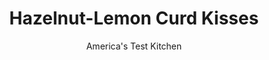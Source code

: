 ---
layout: ../../layouts/MarkdownPostLayout.astro
title: Hazelnut-Lemon Curd Kisses
author: America's Test Kitchen
pubDate: 2023-03-15
description: "We took the best part of a lemon meringue pie and ported it over to a cookie."
image_url: https://res.cloudinary.com/hksqkdlah/image/upload/ar_1:1,c_fill,dpr_2.0,f_auto,fl_lossy.progressive.strip_profile,g_faces:auto,q_auto:low,w_344/36737_sfs-hazelnut-lemon-curd-kisses-7
tags: ["Desserts or Baked Goods","Cookies","Contest Recipes"]
calories: 2461
protein: 1
carbohydrates: 8
fats: 
fiber: 
ingredients: ["1 cup (5 ounces), all-purpose flour","3/4 cup, hazelnuts, toasted and skinned","Pinch, salt","8 tablespoons, unsalted butter, softened","1/3 cup (2⅓ ounces), granulated sugar","1 large, egg yolk","3/4 teaspoon, vanilla extract","1/4 cup, lemon curd (see note)",", Confectioners' sugar"]
serves: 24
time: "1 hour, plus 20 minutes cooling"
instructions: ["Adjust oven racks to upper-middle and lower-middle positions and heat oven to 350 degrees. Line 2 baking sheets with parchment paper.","Process flour, hazelnuts, and salt in food processor until finely ground, about 45 seconds. Using stand mixer fitted with paddle, beat butter and granulated sugar on medium-high speed until pale and fluffy, 3 to 6 minutes. Add egg yolk and vanilla and beat until incorporated. Reduce speed to low, slowly add flour mixture, and mix until just combined.","Working with 1 tablespoon dough at a time, roll into balls and space them 2 inches apart on prepared sheets. Using greased rounded 1-teaspoon measure, make indentation in center of each dough ball.","Bake cookies until just beginning to set, about 10 minutes. Remove sheets from oven and gently reshape indentation in center of each cookie with greased rounded 1-teaspoon measure. Fill each indentation with ½ teaspoon lemon curd. Bake until cookies are just beginning to brown around edges, 8 to 10 minutes, switching and rotating sheets halfway through baking. Let cookies cool on sheets for 5 minutes, then transfer to wire rack and let cool completely. Dust with confectioners' sugar before serving."]
nutrition: ["39 mg Potassium","23 mg Phosphorus","8 mg Calcium","8 mg Magnesium","7 mg Sodium","7 g Fat","3 g Monounsaturated","20 mg Cholesterol","2 g Saturated","9 µg Folic acid","8 µg Folate (food)","3 g Sugars","3 g Water","8 g Carbs","23 µg Folate equivalent (total)","1 g Protein","38 µg Vitamin A","102 kcal Energy","2 g Sugars, added","2461 calories"]
notes: "The convenience factor of the jarred variety was undeniable here; our favorite&nbsp;lemon&nbsp;curd&nbsp;is Wilkin &amp; Sons Tiptree&nbsp;Lemon&nbsp;Curd. Many other varieties of jarred&nbsp;lemon&nbsp;curd&nbsp;taste cloying, so purchase carefully."
---